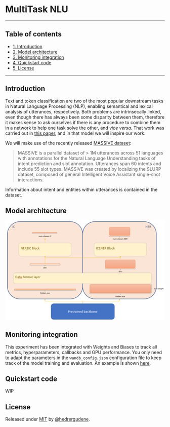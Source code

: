 # MultiTask NLU

---
## Table of contents
- [1. Introduction](#introduction)
- [2. Model architecture](#model-architecture)
- [3. Monitoring integration](#monitoring-integration)
- [4. Quickstart code](#quickstart-code)
- [5. License](#license)
---

## Introduction
Text and token classification are two of the most popular downstream tasks in Natural Language Processing (NLP), enabling semantical and lexical analysis of utterances, respectively. Both problems are intrinsecally linked, even though there has always been some disparity between them, therefore it makes sense to ask ourselves if there is any procedure to combine them in a network to help one task solve the other, and *vice versa*. That work was carried out in [this paper](https://www.researchgate.net/publication/355862206_Unified_Transformer_Multi-Task_Learning_for_Intent_Classification_With_Entity_Recognition), and in that model we will inspire our work.

We will make use of the recently released [MASSIVE dataset](https://github.com/alexa/massive):

> MASSIVE is a parallel dataset of > 1M utterances across 51 languages with annotations for the Natural Language Understanding tasks of intent prediction and slot annotation. Utterances span 60 intents and include 55 slot types. MASSIVE was created by localizing the SLURP dataset, composed of general Intelligent Voice Assistant single-shot interactions.

Information about intent and entities within utterances is contained in the dataset.

## Model architecture
![MTImage](images/MultiTask_image.PNG)



## Monitoring integration
This experiment has been integrated with Weights and Biases to track all metrics, hyperparameters, callbacks and GPU performance. You only need to adapt the parameters in the `wandb_config.json` configuration file to keep track of the model training and evaluation. An example is shown [here](https://wandb.ai/azm630/MultiTask_NLU).


## Quickstart code
WIP

## License
Released under [MIT](/LICENSE) by [@hedrergudene](https://github.com/hedrergudene).
